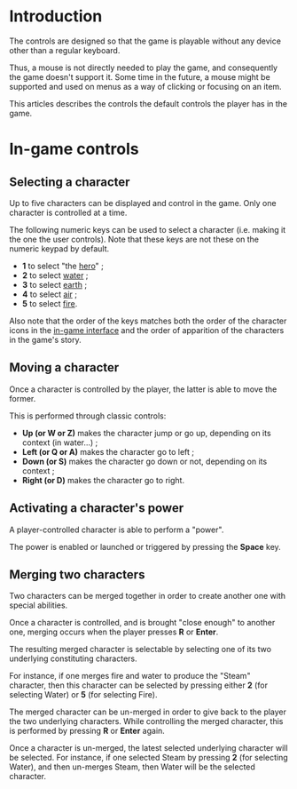 # Introduction #

The controls are designed so that the game is playable without any device other than a regular keyboard.

Thus, a mouse is not directly needed to play the game, and consequently the game doesn't support it. Some time in the future, a mouse might be supported and used on menus as a way of clicking or focusing on an item.

This articles describes the controls the default controls the player has in the game.

# In-game controls #

## Selecting a character ##

Up to five characters can be displayed and control in the game. Only one character is controlled at a time.

The following numeric keys can be used to select a character (i.e. making it the one the user controls).
Note that these keys are not these on the numeric keypad by default.

  * **1** to select "the [hero](CharacterHero.md)" ;
  * **2** to select [water](CharacterWater.md) ;
  * **3** to select [earth](CharacterEarth.md) ;
  * **4** to select [air](CharacterAir.md) ;
  * **5** to select [fire](CharacterFire.md).

Also note that the order of the keys matches both the order of the character icons in the [in-game interface](UserInterfaceIngame.md) and the order of apparition of the characters in the game's story.

## Moving a character ##

Once a character is controlled by the player, the latter is able to move the former.

This is performed through classic controls:

  * **Up (or W or Z)** makes the character jump or go up, depending on its context (in water...) ;
  * **Left (or Q or A)** makes the character go to left ;
  * **Down (or S)** makes the character go down or not, depending on its context ;
  * **Right (or D)** makes the character go to right.

## Activating a character's power ##

A player-controlled character is able to perform a "power".

The power is enabled or launched or triggered by pressing the **Space** key.


## Merging two characters ##

Two characters can be merged together in order to create another one with special abilities.

Once a character is controlled, and is brought "close enough" to another one, merging occurs when the player presses **R** or **Enter**.

The resulting merged character is selectable by selecting one of its two underlying constituting characters.

For instance, if one merges fire and water to produce the "Steam" character, then this character can be selected by pressing either **2** (for selecting Water) or **5** (for selecting Fire).

The merged character can be un-merged in order to give back to the player the two underlying characters. While controlling the merged character, this is performed by pressing **R** or **Enter** again.

Once a character is un-merged, the latest selected underlying character will be selected.
For instance, if one selected Steam by pressing **2** (for selecting Water), and then un-merges Steam, then Water will be the selected character.